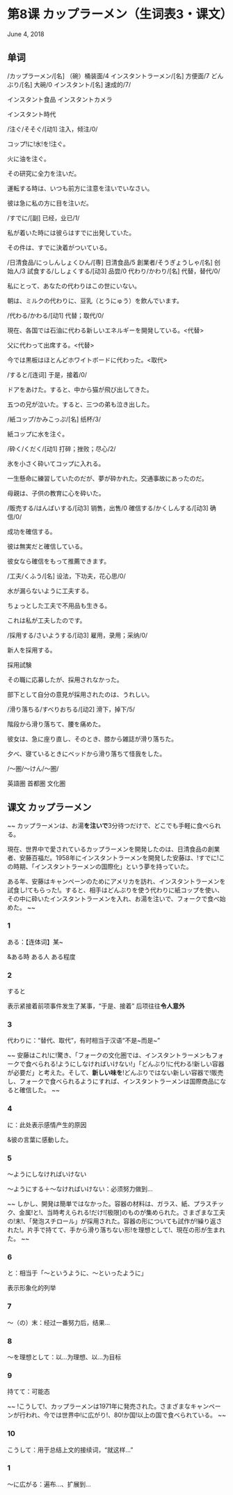 # 第8课 カップラーメン（生词表3・课文）
June 4, 2018

## 单词
/カップラーメン/[名] （碗）桶装面/4
インスタントラーメン/[名] 方便面/7
どんぶり/[名] 大碗/0
インスタント/[名] 速成的/7/

インスタント食品   インスタントカメラ

インスタント時代

/注ぐ/そそぐ/[动1] 注入，倾注/0/

コップ!に!水!を!注ぐ。

火に油を注ぐ。

その研究に全力を注いだ。

運転する時は、いつも前方に注意を注いでいなさい。

彼は急に私の方に目を注いだ。

/すでに/[副] 已经，业已/1/

私が着いた時には彼らはすでに出発していた。

その件は、すでに決着がついている。

/日清食品/にっしんしょくひん/[専] 日清食品/5
創業者/そうぎょうしゃ/[名] 创始人/3
試食する/ししょくする/[动3] 品尝/0
代わり/かわり/[名] 代替，替代/0/

私にとって、あなたの代わりはこの世にいない。

朝は、ミルクの代わりに、豆乳（とうにゅう）を飲んでいます。

/代わる/かわる/[动1] 代替；取代/0/

現在、各国では石油に代わる新しいエネルギーを開発している。<代替>

父に代わって出席する。<代替>

今では黒板はほとんどホワイトボードに代わった。<取代>

/すると/[连词] 于是，接着/0/

ドアをあけた。すると、中から猫が飛び出してきた。

五つの兄が泣いた。すると、三つの弟も泣き出した。

/紙コップ/かみこっぷ/[名] 纸杯/3/

紙コップに水を注ぐ。

/砕く/くだく/[动1] 打碎；挫败；尽心/2/

氷を小さく砕いてコップに入れる。

一生懸命に練習していたのだが、夢が砕かれた。交通事故にあったのだ。

母親は、子供の教育に心を砕いた。

/販売する/はんばいする/[动3] 销售，出售/0
確信する/かくしんする/[动3] 确信/0/

成功を確信する。

彼は無実だと確信している。

彼女なら確信をもって推薦できます。

/工夫/くふう/[名] 设法，下功夫，花心思/0/

水が漏らないように工夫する。

ちょっとした工夫で不用品も生きる。

これは私が工夫したのです。

/採用する/さいようする/[动3] 雇用，录用；采纳/0/

新人を採用する。

採用試験

その職に応募したが、採用されなかった。

部下として自分の意見が採用されたのは、うれしい。

/滑り落ちる/すべりおちる/[动2] 滑下，掉下/5/

階段から滑り落ちて、腰を痛めた。

彼女は、急に座り直し、そのとき、膝から雑誌が滑り落ちた。

夕べ、寝ているときにベッドから滑り落ちて怪我をした。

/～圏/～けん/～圏/

英語圏 首都圏 文化圏

## 课文 カップラーメン
~~
カップラーメンは、お湯**を注いで**3分待つだけで、どこでも手軽に食べられる。

現在、世界中で愛されているカップラーメンを開発したのは、日清食品の創業者、安藤百福だ。1958年にインスタントラーメンを開発した安藤は、!すでに!この時期、「インスタントラーメンの国際化」という夢を持っていた。

ある年、安藤はキャンペーンのためにアメリカを訪れ、インスタントラーメンを試食し!てもらった!。すると、相手はどんぶりを使う代わりに紙コップを使い、その中に砕いたインスタントラーメンを入れ、お湯を注いで、フォークで食べ始めた。
~~

### 1
ある：【连体词】某~

&ある時  ある人  ある程度

### 2
すると

表示紧接着前项事件发生了某事，“于是、接着” 后项往往**令人意外**

### 3
代わりに：“替代、取代”，有时相当于汉语“不是~而是~”

~~
安藤はこれ!に!驚き、「フォークの文化圏では、インスタントラーメンもフォークで食べられる!ようにしなければいけない!」「どんぶり!に代わる!新しい容器が必要だ」と考えた。そして、**新しい味を**!どんぶりではない新しい容器で!販売し、フォークで食べられるようにすれば、インスタントラーメンは国際商品になると確信した。
~~

### 4
に：此处表示感情产生的原因

&彼の言葉に感動した。

### 5
～ようにしなければいけない

～ようにする＋～なければいけない：必须努力做到…

~~
しかし、開発は簡単ではなかった。容器の材料は、ガラス、紙、プラスチック、金属!と!、当時考えられる!だけ![极限]のものが集められた。さまざまな工夫の!末!、「発泡スチロール」が採用された。容器の形についても試作が!繰り返された!。片手で持てて、手から滑り落ちない形!を理想として!、現在の形が生まれた。
~~

### 6
と：相当于「～というように、～といったように」

表示形象化的列举

### 7
～（の）末：经过一番努力后，结果…

### 8
～を理想として：以…为理想、以…为目标

### 9
持てて：可能态 

~~
!こうして!、カップラーメンは1971年に発売された。さまざまなキャンペーンが行われ、今では世界中!に広がり!、80!か国!以上の国で食べられている。
~~

### 10
こうして：用于总结上文的接续词，“就这样…”

### 1
～に広がる：遍布…、扩展到…

